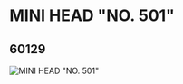 # MINI HEAD "NO. 501"
## 60129
![MINI HEAD "NO. 501"](https://lc-www-live-s.legocdn.com/media/bricks/5/2/4508225.jpg)